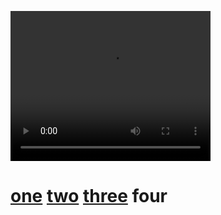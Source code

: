 <p class='center'>
<video width="320" height="240" autoplay loop playsinline controls>
  <source src="frogs.mp4" type="video/mp4">
</video>
<br />
<h1>
<a href="../1">one</a> <a href="../2">two</a> <a href="../3">three</a> four
</h1>
</p>
